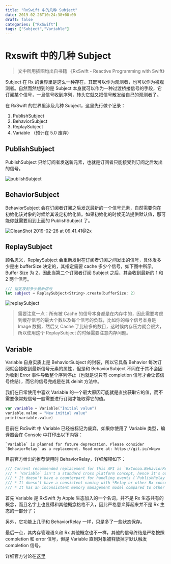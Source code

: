 ```yaml
---
title: "RxSwift 中的几种 Subject"
date: 2019-02-26T10:24:38+08:00
draft: false
categories: ["RxSwift"]
tags: ["Subject","Variable"]
---
```




# Rxswift 中的几种 Subject

> 文中所用插图均出自书籍 《RxSwift - Reactive Programming with Swift》 


Subject 在 Rx 的世界里是这么一种存在，其既可以作为观测者，也可以作为被观测者。自然而然想到的是 Subject 本身就可以作为一种过渡桥接信号的手段，它订阅某个信号，一旦信号收到序列，转头它就又把信号散发给自己的观测者了。

在 RxSwift 的世界里涉及几种 Subject，这里先行做个记录：

1. PublishSubject
2. BehaviorSubject
3. ReplaySubject
4. Variable （预计在 5.0 废弃）

## PublishSubject

PublishSubject 只给订阅者发送新元素，也就是订阅者只能接受到订阅之后发出的信号。

![publishSubject](https://i.imgur.com/Cw4FjCT.png)


## BehaviorSubject

BehaviorSubject 会在订阅者订阅之后发送最新的一个信号元素，自然需要你在初始化该对象的时候给其设定初始化值。如果初始化的时候无法提供默认值，那可能你就需要用到上面的 PublishSubject 了。

![CleanShot 2019-02-26 at 09.41.41@2x](https://i.imgur.com/ei6pCwT.png)

## ReplaySubject

顾名思义，ReplaySubject 会重新发射在订阅者订阅之间发出的信号，具体发多少是由 bufferSize 决定的，其指定需要 cache 多少个信号，如下图中所示，Buffer Size 为 2，因此当第二个订阅者订阅 Subject 之后，其会收到最新的 1 和 2 两个信号。

``` Swift
/// 指定发射多少最新信号
let subject = ReplaySubject<String>.create(bufferSize: 2)
```

![replaySubject](https://i.imgur.com/uuHAQ9c.png)

> 需要注意一点：所有被 Cache 的信号本身都是在内存中的，因此需要考虑到缓存信号的最大个数以及每个信号的负载，比如你的每个信号本身是 Image 数据，然后又 Cache 了比较多的数目，这时候内存压力就会很大，所以使用这个 ReplaySubject 的时候需要注意内存问题。


## Variable

Variable 自身实质上是 BehaviorSubject 的封装，所以它具备 Behavior 每次订阅就会接收到最新信号元素的属性，但是和 BehaviorSubject 不同在于其不会因为收到 Error 事件导致整个序列停止（也就是说只有 completion 信号才会让该信号终结），而它的信号完成是在其 deinit 方法中。

我们在日常使用中喜欢 Variable 的一个最大原因可能就是直接获取它的值，而不需要像常规信号一般需要进行订阅才能取得它的值。

``` Swift
var variable = Variable("Initial value")
variable.value = "New initial value"
print(variable.value)
```

目前在 RxSwift 中 Variable 已经被标记为废弃，如果你使用了 Variable 类型，编译器会在 Console 中打印出以下内容：

```
`Variable` is planned for future deprecation. Please consider `BehaviorRelay` as a replacement. Read more at: https://git.io/vNqvx
```

目前官方给出的推荐使用时 BehaviorRelay，详细解释如下：

``` Comments
/// Current recommended replacement for this API is `RxCocoa.BehaviorRelay` because:
/// * `Variable` isn't a standard cross platform concept, hence it's out of place in RxSwift target.
/// * It doesn't have a counterpart for handling events (`PublishRelay`). It models state only.
/// * It doesn't have a consistent naming with *Relay or other Rx concepts.
/// * It has an inconsistent memory management model compared to other parts of RxSwift (completes on `deinit`).
```

首先 Variable 是 RxSwift 为 Apple 生态加入的一个名词，并不是 Rx 生态共有的概念，而且名字上也显得和其他概念格格不入，因此严格意义算起来并不是 Rx 生态的一部分了；

另外，它功能上几乎和 BehaviorRelay 一样，只是多了一些状态保存。

最后一点，其内存管理语义和 Rx 其他概念也不一样，其他的信号终结是严格按照 completion 和 error 信号，但是 Variable 直到对象被释放掉才默认触发 completion 信号。

详细官方讨论在[这里](https://github.com/ReactiveX/RxSwift/issues/1501)